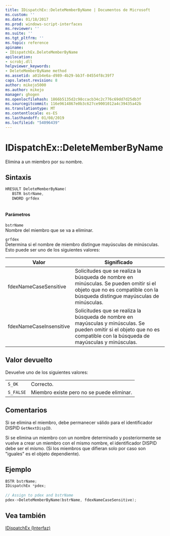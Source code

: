 ```yaml
---
title: IDispatchEx::DeleteMemberByName | Documentos de Microsoft
ms.custom: ''
ms.date: 01/18/2017
ms.prod: windows-script-interfaces
ms.reviewer: ''
ms.suite: ''
ms.tgt_pltfrm: ''
ms.topic: reference
apiname:
- IDispatchEx.DeleteMemberByName
apilocation:
- scrobj.dll
helpviewer_keywords:
- DeleteMemberByName method
ms.assetid: a01b4e6a-d989-4b29-bb3f-04554f8c39f7
caps.latest.revision: 8
author: mikejo5000
ms.author: mikejo
manager: ghogen
ms.openlocfilehash: 1866b5135d2c98ccacb34c2c776c69dd7d25db3f
ms.sourcegitcommit: 116e9614867e0b3c627ce9001012a4c39435a42b
ms.translationtype: MT
ms.contentlocale: es-ES
ms.lasthandoff: 01/08/2019
ms.locfileid: "54096439"
---
```

# <a name="idispatchexdeletememberbyname"></a>IDispatchEx::DeleteMemberByName
Elimina a un miembro por su nombre.  
  
## <a name="syntax"></a>Sintaxis  
  
```cpp
HRESULT DeleteMemberByName(  
   BSTR bstrName,  
   DWORD grfdex  
  
```  
  
#### <a name="parameters"></a>Parámetros  
 `bstrName`  
 Nombre del miembro que se va a eliminar.  
  
 `grfdex`  
 Determina si el nombre de miembro distingue mayúsculas de minúsculas. Esto puede ser uno de los siguientes valores:  
  
|Valor|Significado|  
|-----------|-------------|  
|fdexNameCaseSensitive|Solicitudes que se realiza la búsqueda de nombre en minúsculas. Se pueden omitir si el objeto que no es compatible con la búsqueda distingue mayúsculas de minúsculas.|  
|fdexNameCaseInsensitive|Solicitudes que se realiza la búsqueda de nombre en mayúsculas y minúsculas. Se pueden omitir si el objeto que no es compatible con la búsqueda de mayúsculas y minúsculas.|  
  
## <a name="return-value"></a>Valor devuelto  
 Devuelve uno de los siguientes valores:  
  
|||  
|-|-|  
|`S_OK`|Correcto.|  
|`S_FALSE`|Miembro existe pero no se puede eliminar.|  
  
## <a name="remarks"></a>Comentarios  
 Si se elimina el miembro, debe permanecer válido para el identificador DISPID `GetNextDispID`.  
  
 Si se elimina un miembro con un nombre determinado y posteriormente se vuelve a crear un miembro con el mismo nombre, el identificador DISPID debe ser el mismo. (Si los miembros que difieran solo por caso son "iguales" es el objeto dependiente).  
  
## <a name="example"></a>Ejemplo  
  
```cpp
BSTR bstrName;  
IDispatchEx *pdex;  
  
// Assign to pdex and bstrName  
pdex->DeleteMemberByName(bstrName, fdexNameCaseSensitive);  
```  
  
## <a name="see-also"></a>Vea también  
 [IDispatchEx (Interfaz)](../../winscript/reference/idispatchex-interface.md)